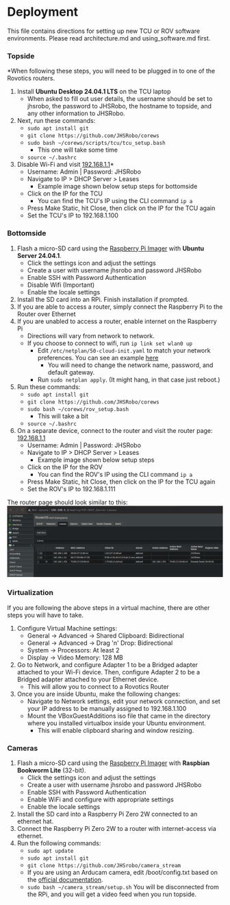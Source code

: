﻿# Deployment
This file contains directions for setting up new TCU or ROV software environments.
Please read architecture.md and using_software.md first.
### Topside
*When following these steps, you will need to be plugged in to one of the Rovotics routers.

1. Install **Ubuntu Desktop 24.04.1 LTS** on the TCU laptop
	* When asked to fill out user details, the username should be set to jhsrobo, the password to JHSRobo, the hostname to topside, and any other information to JHSRobo.
2. Next, run these commands:
	* `sudo apt install git`
	* `git clone https://github.com/JHSRobo/corews`
	* `sudo bash ~/corews/scripts/tcu/tcu_setup.bash`
		* This one will take some time 
	* `source ~/.bashrc`
3. Disable Wi-Fi and visit [192.168.1.1](192.168.1.1)*
	* Username: Admin | Password: JHSRobo
	* Navigate to IP > DHCP Server > Leases
		* Example image shown below setup steps for bottomside
	* Click on the IP for the TCU
		* You can find the TCU's IP using the CLI command `ip a`
	* Press Make Static, hit Close, then click on the IP for the TCU again
	* Set the TCU's IP to 192.168.1.100

### Bottomside
1. Flash a micro-SD card using the [Raspberry Pi Imager](https://www.raspberrypi.com/software/) with **Ubuntu Server 24.04.1**.
	* Click the settings icon and adjust the settings
	* Create a user with username jhsrobo and password JHSRobo
	* Enable SSH with Password Authentication
	* Disable Wifi (Important)
	* Enable the locale settings
2. Install the SD card into an RPi. Finish installation if prompted.
3. If you are able to access a router, simply connect the Raspberry Pi to the Router over Ethernet
3. If you are unabled to access a router, enable internet on the Raspberry Pi
	* Directions will vary from network to network.
	* If you choose to connect to wifi, run `ip link set wlan0 up`
		* Edit `/etc/netplan/50-cloud-init.yaml` to match your network preferences. You can see an example [here](https://github.com/JHSRobo/documentation/blob/main/example_netplan)
			* You will need to change the network name, password, and default gateway.
		* Run `sudo netplan apply`. (It might hang, in that case just reboot.)
4. Run these commands:
	* `sudo apt install git`
	* `git clone https://github.com/JHSRobo/corews`
	* `sudo bash ~/corews/rov_setup.bash`
		* This will take a bit
	* `source ~/.bashrc`
5. On a separate device, connect to the router and visit the router page: [192.168.1.1](192.168.1.1)
	* Username: Admin | Password: JHSRobo
	* Navigate to IP > DHCP Server > Leases
		* Example image shown below setup steps
	* Click on the IP for the ROV
		* You can find the ROV's IP using the CLI command `ip a`
	* Press Make Static, hit Close, then click on the IP for the TCU again
	* Set the ROV's IP to 192.168.1.111

The router page should look similar to this:
![Router Page Example](https://github.com/JHSRobo/documentation/blob/main/pictures/routerScreengrab.png "Don't mind the forced dark mode lmao")

### Virtualization
If you are following the above steps in a virtual machine, there are other steps you will have to take.
1. Configure Virtual Machine settings:
	* General -> Advanced -> Shared Clipboard: Bidirectional
	* General -> Advanced -> Drag 'n' Drop: Bidirectional
	* System -> Processors: At least 2
	* Display -> Video Memory: 128 MB
2. Go to Network, and configure Adapter 1 to be a Bridged adapter attached to your Wi-Fi device. Then, configure Adapter 2 to be a Bridged adapter attached to your Ethernet device.
	* This will allow you to connect to a Rovotics Router
3. Once you are inside Ubuntu, make the following changes:
	* Navigate to Network settings, edit your network connection, and set your IP address to be manually assigned to 192.168.1.100
	* Mount the VBoxGuestAdditions iso file that came in the directory where you installed virtualbox inside your Ubuntu environment.
		* This will enable clipboard sharing and window resizing.
### Cameras
1. Flash a micro-SD card using the [Raspberry Pi Imager](https://www.raspberrypi.com/software/) with **Raspbian Bookworm Lite** (32-bit).
	* Click the settings icon and adjust the settings
	* Create a user with username jhsrobo and password JHSRobo
	* Enable SSH with Password Authentication
	* Enable WiFi and configure with appropriate settings
	* Enable the locale settings
2. Install the SD card into a Raspberry Pi Zero 2W connected to an ethernet hat.
3. Connect the Raspberry Pi Zero 2W to a router with internet-access via ethernet.
4. Run the following commands:
	* `sudo apt update`
	* `sudo apt install git`
	* `git clone https://github.com/JHSrobo/camera_stream`
    * If you are using an Arducam camera, edit /boot/config.txt based on the [official documentation](https://docs.arducam.com/Raspberry-Pi-Camera/Native-camera/5MP-OV5647/#selection-guide).
	* `sudo bash ~/camera_stream/setup.sh`
You will be disconnected from the RPi, and you will get a video feed when you run topside.

